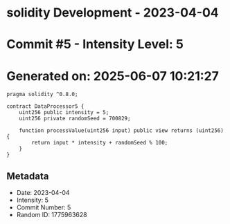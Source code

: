 ﻿# solidity Development - 2023-04-04
# Commit #5 - Intensity Level: 5
# Generated on: 2025-06-07 10:21:27
```solidity
pragma solidity ^0.8.0;

contract DataProcessor5 {
    uint256 public intensity = 5;
    uint256 private randomSeed = 700829;

    function processValue(uint256 input) public view returns (uint256) {
        return input * intensity + randomSeed % 100;
    }
}
```
## Metadata
- Date: 2023-04-04
- Intensity: 5
- Commit Number: 5
- Random ID: 1775963628
